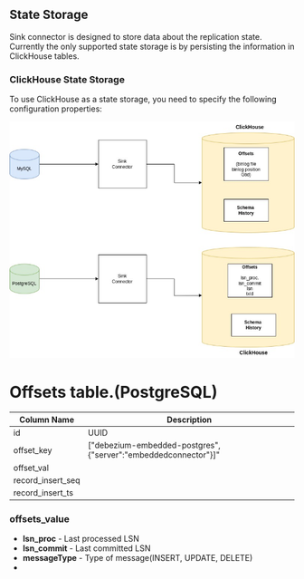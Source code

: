 ## State Storage

Sink connector is designed to store data about the replication state.
Currently the only supported state storage is by persisting the information in ClickHouse tables.

### ClickHouse State Storage

To use ClickHouse as a state storage, you need to specify the following configuration properties:

![State Storage](img/state_storage.jpg)





# Offsets table.(PostgreSQL)
| Column Name | Description                                                          |
|-------------|----------------------------------------------------------------------|
| id          | UUID                                                                 |
| offset_key  | [\"debezium-embedded-postgres\",{\"server\":\"embeddedconnector\"}]" |
| offset_val  |                                     |
| record_insert_seq  |                                                                      |
| record_insert_ts  |                                                                      |

### offsets_value
- **lsn_proc** - Last processed LSN
- **lsn_commit** - Last committed LSN
- **messageType** - Type of message(INSERT, UPDATE, DELETE)
- 
